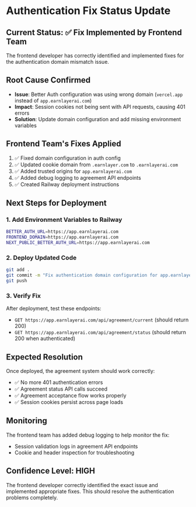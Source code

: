 # Authentication Fix Status Update

## Current Status: ✅ Fix Implemented by Frontend Team

The frontend developer has correctly identified and implemented fixes for the authentication domain mismatch issue.

## Root Cause Confirmed
- **Issue**: Better Auth configuration was using wrong domain (`vercel.app` instead of `app.earnlayerai.com`)
- **Impact**: Session cookies not being sent with API requests, causing 401 errors
- **Solution**: Update domain configuration and add missing environment variables

## Frontend Team's Fixes Applied
1. ✅ Fixed domain configuration in auth config
2. ✅ Updated cookie domain from `.earnlayer.com` to `.earnlayerai.com` 
3. ✅ Added trusted origins for `app.earnlayerai.com`
4. ✅ Added debug logging to agreement API endpoints
5. ✅ Created Railway deployment instructions

## Next Steps for Deployment

### 1. Add Environment Variables to Railway
```bash
BETTER_AUTH_URL=https://app.earnlayerai.com
FRONTEND_DOMAIN=https://app.earnlayerai.com
NEXT_PUBLIC_BETTER_AUTH_URL=https://app.earnlayerai.com
```

### 2. Deploy Updated Code
```bash
git add .
git commit -m "Fix authentication domain configuration for app.earnlayerai.com"
git push
```

### 3. Verify Fix
After deployment, test these endpoints:
- `GET https://app.earnlayerai.com/api/agreement/current` (should return 200)
- `GET https://app.earnlayerai.com/api/agreement/status` (should return 200 when authenticated)

## Expected Resolution
Once deployed, the agreement system should work correctly:
- ✅ No more 401 authentication errors
- ✅ Agreement status API calls succeed
- ✅ Agreement acceptance flow works properly
- ✅ Session cookies persist across page loads

## Monitoring
The frontend team has added debug logging to help monitor the fix:
- Session validation logs in agreement API endpoints
- Cookie and header inspection for troubleshooting

## Confidence Level: HIGH
The frontend developer correctly identified the exact issue and implemented appropriate fixes. This should resolve the authentication problems completely.